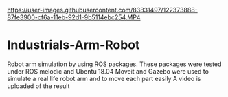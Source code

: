 

https://user-images.githubusercontent.com/83831497/122373888-87fe3900-cf6a-11eb-92d1-9b5114ebc254.MP4

# Industrials-Arm-Robot
Robot arm simulation by using ROS packages.
These packages were tested under ROS melodic and Ubentu 18.04
Moveit and Gazebo were used to simulate a real life robot arm and to move each part easily
A video is uploaded of the result
